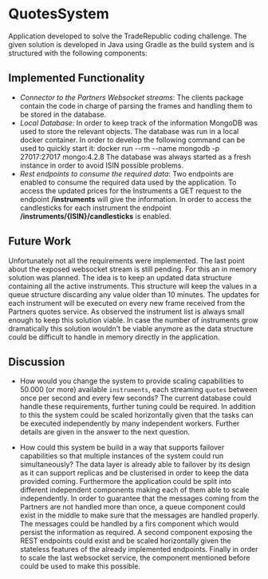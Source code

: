 # QuotesSystem
Application developed to solve the TradeRepublic coding challenge. The given solution is developed in Java using Gradle as the build system and is structured with the following components:

## Implemented Functionality

* *Connector to the Partners Websocket streams*: The clients package contain the code in charge of parsing the frames and handling them to be stored in the database.
* *Local Database*: In order to keep track of the information MongoDB was used to store the relevant objects. The database was run in a local docker container. In order to develop the following command can be used to quickly start it: docker run --rm --name mongodb -p 27017:27017 mongo:4.2.8
The database was always started as a fresh instance in order to avoid ISIN possible problems.
* *Rest endpoints to consume the required data*: Two endpoints are enabled to consume the required data used by the application. To access the updated prices for the Instruments a GET request to the endpoint **/instruments** will give the information. In order to access the candlesticks for each instrument the endpoint **/instruments/{ISIN}/candlesticks** is enabled.

## Future Work

Unfortunately not all the requirements were implemented. The last point about the exposed websocket stream is still pending. For this an in memory solution was planned. The idea is to keep an updated data structure containing all the active instruments. This structure will keep the values in a queue structure discarding any value older than 10 minutes. The updates for each instrument will be executed on every new frame received from the Partners quotes service. As observed the instrument list is always small enough to keep this solution viable. In case the number of instruments grow dramatically this solution wouldn't be viable anymore as the data structure could be difficult to handle in memory directly in the application.

## Discussion

* How would you change the system to provide scaling capabilities to 50.000 (or more) available `instruments`, each streaming `quotes` between once per second and every few seconds? The current database could handle these requirements, further tuning could be required. In addition to this the system could be scaled horizontally given that the tasks can be executed independently by many independent workers. Further details are given in the answer to the next question.

* How could this system be build in a way that supports failover capabilities so that multiple instances of the system could run simultaneously? The data layer is already able to failover by its design as it can support replicas and be clusterised in order to keep the data provided coming. Furthermore the application could be split into different independent components making each of them able to scale independently. In order to guarantee that the messages coming from the Partners are not handled more than once, a queue component could exist in the middle to make sure that the messages are handled properly. The messages could be handled by a firs component which would persist the information as required. A second component exposing the REST endpoints could exist and be scaled horizontally given the stateless features of the already implemented endpoints. Finally in order to scale the last websocket service, the component mentioned before could be used to make this possible.
